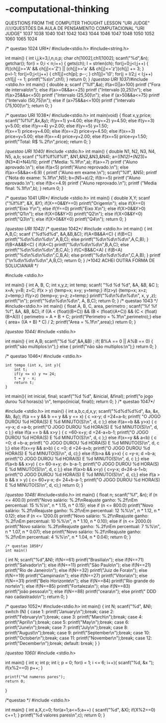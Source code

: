 # -computational-thinking
QUESTIONS FROM THE COMPUTER THOUGHT LESSON "URI JUDGE"    /////QUESTÕES DA AULA DE PENSAMENTO COMPUTACIONAL "URI JUDGE"    1037 1038 1040 1041 1042 1043 1044 1046 1047 1048 1050 1052 1060 1065 1024

/* questao 1024 URI*/
#include<stdio.h>
#include<string.h>

int main()
{
    int i,j,k=3,l,n,o,p;
     char ch[1002],ch1[1002];
      scanf("%d",&n);
       getchar();
        for(i = 0;i < n;i++)
      { 
      gets(ch);
         l = strlen(ch);
          for(j=0;j<l;j++)
      { 
        if((ch[j]>='A' && ch[j]<='Z') || (ch[j]>='a' && ch[j]<='z'))ch[j] += 3;
                  }      
        p=l-1;
         for(j=0;j<l;j++) 
      {
            ch1[j]=ch[p];
           p--;   }
        ch1[j]='\0';
          for(j = l/2;j < l;j++)
            ch1[j] -= 1;
              printf("%s\n",ch1);
                 }
    return 0;
                 }
/*questao URI 1037*/#include <stdio.h>
int main()
{ 
    double a;
    scanf ("%lf",&a);
      if(a<0||a>100)
        printf ("Fora de intervalo\n");
    else if(a>=0&&a<=25)
        printf ("Intervalo [0,25]\n");
    else if(a>25&&a<=50)
        printf ("Intervalo (25,50]\n");
    else if (a>50&&a<=75)
        printf ("Intervalo (50,75]\n");
    else if (a>75&&a<=100)
        printf ("Intervalo (75,100]\n");
    return 0;
}

/* questao URI 1038*/
#include<stdio.h>
int main(void)
{
    float x,y,price;
     scanf("%f%f",&x,&y);
      if(y==1)
       y=4.00;
    else if(y==2)
       y=4.50;
    else if(y==3)
       y=5.00;
    else if(y==4)
       y=2.00;
    else if(y==5)
       y=1.50;    
    if(x==1)
        price=y+4.00;
    else if(x==2)
        price=y+4.50;
    else if(x==3)
        price=y+5.00;
    else if(x==4)
        price=y+2.00;
    else if(x==5)
        price=y+1.50;
    printf("Total: R$ %.2f\n",price);
  return 0;
}

/*questao URI 1040*/
#include <stdio.h>
int main()
{
    double N1, N2, N3, N4, N5, a,b;
     scanf ("%lf%lf%lf%lf", &N1,&N2,&N3,&N4);
      a=((N1*2)+(N2*3)+(N3*4)+N4)/10;
      printf ("Media: %.1lf\n",a);
        if(a>=7)
      printf ("Aluno aprovado.\n");
        else if(a<5)
      printf("Aluno reprovado.\n");
    else if(a>=5&&a<=6.9)
    {
      printf ("Aluno em exame.\n");
       scanf("%lf", &N5);
        printf ("Nota do exame: %.1lf\n",N5);
         b=(N5+a)/2;
          if(b>=5)
        printf ("Aluno aprovado.\n");
          else if(b<=4.9)
        printf ("Aluno reprovado.\n");
        printf ("Media final: %.1lf\n",b);  }
    return 0;
   }
   
/* questao 1041 URI*/
#include <stdio.h>
int main()
{
    double X,Y;
     scanf ("%lf%lf", &X, &Y);
      if(X==0&&Y==0) printf("Origem\n");
    else if(X==0) printf("Eixo Y\n");
    else if(Y==0) printf("Eixo X\n");
    else if(X>0&&Y>0) printf("Q1\n");
    else if(X<0&&Y>0) printf("Q2\n");
    else if(X<0&&Y<0) printf("Q3\n");
    else if(X>0&&Y<0) printf("Q4\n");
      return 0;
}

/*questao URI 1042*/
/* questao 1042*/
#include <stdio.h>
int main()
 {
    int A,B,C;
     scanf ("%d%d%d", &A,&B,&C);
      if(A<B&&A<C)
 {
        if(B<C)
             printf("%d\n%d\n%d\n",A,B,C);
        else printf("%d\n%d\n%d\n",A,C,B);
    }
      if(B<A&&B<C)
    {
        if(A<C)
          printf("%d\n%d\n%d\n",B,A,C);
           else printf("%d\n%d\n%d\n",B,C,A);
    }
     if(C<B&&C<A)
    {
     if(B<A)
          printf("%d\n%d\n%d\n",C,B,A);
        else printf("%d\n%d\n%d\n",C,A,B);
    }
          printf ("\n%d\n%d\n%d\n",A,B,C);
    return 0;
 }
/*1042 ACHEI OUTRA FORMA DE SOLUCIANAR */

#include <stdio.h>

int main()
{  int A, B, C;
    int x,y,z;
    int temp;
    scanf( "%d %d %d", &A, &B, &C );
    x=A;
    y=B;
    z=C;
  if(x > y)
    {temp=x;
     x=y;
     y=temp;}
 if(z>y) 
    {temp=x;
     x=z;
     z=temp;}
 if(y>z)
    {temp=y;
     y=z;
     z=temp;}
      printf("%d\n%d\n%d\n", x, y ,z);
      printf("\n");
      printf("%d\n%d\n%d\n", A, B,C);
 return 0;
}
/* questao 1043 */ 
#include<stdio.h>
int main()
{
   float A, B, C, area, perimetro ;
    scanf("%f %f %f", &A, &B, &C);
   if ((A < (float)(B+C)) && (B < (float)(A+C)) && (C < (float)(B+A)))
    {
        perimetro = A + B + C;
        printf("Perimetro = %.1f\n",perimetro);}
   else
    {
        area= ((A + B) * C) / 2;
        printf("Area = %.1f\n",area);}
    return 0;
}

/*questao 1044*/
#include <stdio.h>

int main()
{
    int A,B;
     scanf("%d %d",&A,&B) ;
      if( B%A == 0 || A%B == 0)
   { 
   printf("são multiplos:\n");}
    else
    {
      printf("não são multiplos:\n");}
    return 0;
}

/* questao 1046*/
#include <stdio.h>

    int tempo (int x, int y){
        int t;
        if(y <= x) y += 24;
        t = y - x;
        return t;
    }
int main(){
    int inicial, final;
    scanf("%d %d", &inicial, &final);
    printf("o jogo durou %d horas(s) \n", tempo(inicial, final));
    return 0;
}
/* questao 1047*/

#include <stdio.h>
int main()
{
    int a,b,c,d,x,y;
     scanf("%d%d%d%d", &a, &x, &b, &y);
      if(a == y && b == y && y == x)
    {
        c =x-y;
        d =24+a-b;
      printf( "O JOGO DUROU %d HORA(S) E %d MINUTO(S)\n", d, c );}
    else if(a==b && y>x)
    {
        c =y-x;
        d =a-b;
      printf("O JOGO DUROU %d HORA(S) E %d MINUTO(S)\n", d, c );}
    else if(a == b && x>y )
    {
        c =60-x+y;
        d =24-a+b-1;
      printf("O JOGO DUROU %d HORA(S) E %d MINUTO(S)\n", d, c );}
    else if(x==y && a<b)
    {
        c =0;
        d =b-a;
      printf( "O JOGO DUROU %d HORA(S) E %d MINUTO(S)\n", d, c );}
    else if(x==y && a>b)
    {
        c =0;
        d =24-a+b;
     printf("O JOGO DUROU %d HORA(S) E %d MINUTO(S)\n", d, c);}
    else if(b>a && y>x)
    {
        c =y-x;
        d =b-a;
      printf("O JOGO DUROU %d HORA(S) E %d MINUTO(S)\n", d, c );}
    else if(a<b && x>y)
    { 
        c= 60-x+y;
        d= b-a-1;
      printf("O JOGO DUROU %d HORA(S) E %d MINUTO(S)\n", d, c );}
    else if(a>b && x<y)
    {
        c=y-x;
        d=24-a-1+b;
      printf("O JOGO DUROU %d HORA(S) E %d MINUTO(S)\n", d, c);}
    else if(a > b && x > y)
    { c= 60+y-x;
    d= 24+b-a-1;
     printf("O JOGO DUROU %d HORA(S) E %d MINUTO(S)\n", d, c);}
    return 0;
    }

   /*questao 1048*/
   #include<stdio.h>
int main()
{
 float n;
        scanf("%f", &n);
    if (n <= 400.0)
     printf("Novo salário: %.2f\nReajuste ganho: %.2f\nEm percentual: 15 %%\n", n * 1.15, n * 0.15);
       else if (n <= 800.0)
     printf("Novo salário: %.2f\nReajuste ganho: %.2f\nEm percentual: 12 %%\n", n * 1.12, n * 0.12);
       else if (n <= 1200.0)
     printf("Novo salário: %.2f\nReajuste ganho: %.2f\nEm percentual: 10 %%\n", n * 1.10, n * 0.10);
       else if (n <= 2000.0)
     printf("Novo salário: %.2f\nReajuste ganho: %.2f\nEm percentual: 7 %%\n", n * 1.07, n * 0.07);
       else
     printf("Novo salário: %.2f\nReajuste ganho: %.2f\nEm percentual: 4 %%\n", n * 1.04, n * 0.04);
    return 0;
    }
    
    /* questao 1050*/
    int main()
{
   int N;
    scanf("%d",&N);
     if(N==61)
  printf("Brasilia\n");
     else if(N==71)
  printf("Salvador\n");
     else if(N==11)
  printf("São Paulo\n");
     else if(N==21)
  printf("Rio de Janeiro\n");
     else if(N==32)
  printf("Juiz de Fora\n");
     else if(N==19)
  printf("Campinas\n");
     else if(N==27)
  printf("Vitoria\n");
     else if(N==31)
  printf("Belo Horizonte\n");
     else if(N==84)
  printf("Rio grande do norte\n");
     else if(N==85)
  printf("Fortaleza\n");
     else if(N==83)   
  printf("joão pessoa\n");
     else if(N==88)
  printf("ceara\n");
     else
  printf(" DDD nao cadastrado\n");
    return 0;
}

/* questao 1052*/
#include<stdio.h>
int main()
{
    int N;
     scanf("%d", &N);
      switch (N)
{
    case 1:
       printf("January\n");break;
    case 2:
       printf("February\n");break;
    case 3:
       printf("March\n");break;
    case 4:
       printf("April\n");break;
    case 5:
       printf("May\n");break;
    case 6:
       printf("June\n");break;
    case 7:
       printf("July\n");break;
    case 8:
       printf("August\n");break;
    case 9:
       printf("September\n");break;
    case 10:
       printf("October\n");break;
    case 11:
       printf("November\n");break;
    case 12:
       printf("December\n");break;
    default:
        break;
    }
}

/*questao 1060*/
#include <stdio.h>

int main()
{ int x;
  int p;
  int i;
  p = 0;
   for(i = 1; i <= 6; i++){
 scanf("%d, &x ");
     if(x%2==0) p++;
  }

    printf("%d numeros pares");
    return 0;
}

/*questao */
#include <stdio.h>

int main()
{
    int a,X,c=0;
    for(a=1;a<=5;a++)
    {
        scanf("%d", &X);
        if(X%2==0) c+=1;
    }
    printf("%d valores pares\n",c);
    return 0;
}
